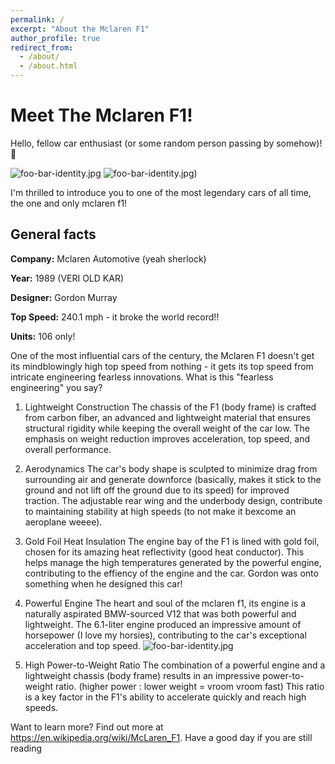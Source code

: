 ```yaml
---
permalink: /
excerpt: "About the Mclaren F1"
author_profile: true
redirect_from: 
  - /about/
  - /about.html
---
```


# Meet The Mclaren F1!

Hello, fellow car enthusiast (or some random person passing by somehow)! 👋

![foo-bar-identity.jpg](https://cdn.motor1.com/images/mgl/zZ9qE/s3/mclaren-f1-chassis-no-63.jpg)
![foo-bar-identity.jpg](https://s1.cdn.autoevolution.com/images/news/gallery/the-mclaren-f1-s-mighty-s70-2-v12-was-bmw-ms-greatest-gift-to-the-automotive-world_3.jpg))

I'm thrilled to introduce you to one of the most legendary cars of all time, the one and only mclaren f1!

## General facts

**Company:** Mclaren Automotive (yeah sherlock)

**Year:** 1989 (VERI OLD KAR)

**Designer:** Gordon Murray

**Top Speed:** 240.1 mph - it broke the world record!!

**Units:** 106 only!

One of the most influential cars of the century, the Mclaren F1 doesn't get its mindblowingly high top speed from nothing - it gets its top speed from intricate engineering fearless innovations.
What is this "fearless engineering" you say?

1. Lightweight Construction
The chassis of the F1 (body frame) is crafted from carbon fiber, an advanced and lightweight material that ensures structural rigidity while keeping the overall weight of the car low. The emphasis on weight reduction improves acceleration, top speed, and overall performance.

2. Aerodynamics
The car's body shape is sculpted to minimize drag from surrounding air and generate downforce (basically, makes it stick to the ground and not lift off the ground due to its speed) for improved traction. The adjustable rear wing and the underbody design, contribute to maintaining stability at high speeds (to not make it bexcome an aeroplane weeee).

3. Gold Foil Heat Insulation
The engine bay of the F1 is lined with gold foil, chosen for its amazing heat reflectivity (good heat conductor). This helps manage the high temperatures generated by the powerful engine, contributing to the effiency of the engine and the car. Gordon was onto something when he designed this car!
 
4. Powerful Engine
The heart and soul of the mclaren f1, its engine is a naturally aspirated BMW-sourced V12 that was both powerful and lightweight. The 6.1-liter engine produced an impressive amount of horsepower (I love my horsies), contributing to the car's exceptional acceleration and top speed.
![foo-bar-identity.jpg](https://s1.cdn.autoevolution.com/images/news/the-mclaren-f1-s-mighty-s70-2-v12-was-bmw-ms-greatest-gift-to-the-automotive-world-189773_1.jpg)

5. High Power-to-Weight Ratio
The combination of a powerful engine and a lightweight chassis (body frame) results in an impressive power-to-weight ratio. (higher power : lower weight = vroom vroom fast) This ratio is a key factor in the F1's ability to accelerate quickly and reach high speeds.


Want to learn more? Find out more at https://en.wikipedia.org/wiki/McLaren_F1.
Have a good day if you are still reading 


